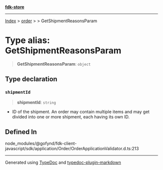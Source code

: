 [**fdk-store**](../../../README.md)
***

[Index](../../../API.md) > [order](../../README.md) > [<internal>](../README.md) > GetShipmentReasonsParam

# Type alias: GetShipmentReasonsParam

> **GetShipmentReasonsParam**: `object`

## Type declaration

### `shipmentId`

> **shipmentId**: `string`

- ID of the shipment. An order may contain
multiple items and may get divided into one or more shipment, each having
its own ID.

## Defined In

node\_modules/@gofynd/fdk-client-javascript/sdk/application/Order/OrderApplicationValidator.d.ts:213

***
Generated using [TypeDoc](https://typedoc.org/) and [typedoc-plugin-markdown](https://www.npmjs.com/package/typedoc-plugin-markdown)
